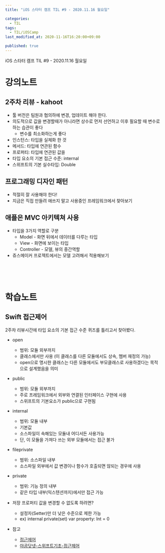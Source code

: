 ```yaml
---
title: "iOS 스타터 캠프 TIL #9 - 2020.11.16 월요일"

categories:
  - TIL
tags:
  - TIL/iOSCamp
last_modified_at: 2020-11-16T16:20:00+09:00

published: true
---
```


iOS 스타터 캠프 TIL #9 - 2020.11.16 월요일


# 강의노트

## 2주차 리뷰 - kahoot

- 툴 버전은 팀원과 협의하에 변경, 업데이트 해야 한다.
- 의도적으로 값을 변경할때가 아니라면 상수로 먼저 선언하고 이후 필요할 때 변수로 하는 습관이 좋다
    - 변수를 최소화하는게 좋다
- 인스턴스: 타입을 실체화 한 것
- 메서드: 타입에 연관된 함수
- 프로퍼티: 타입에 연관된 값을
- 타입 요소의 기본 접근 수준: internal
- 스위프트의 기본 실수타입: Double

## 프로그래밍 디자인 패턴

- 적절히 잘 사용해야 한다!
- 지금은 직접 만들려 애쓰지 말고 사용중인 프레임워크에서 찾아보기

## 애플은 MVC 아키텍쳐 사용

- 타입을 3가지 역할로 구분
    - Model - 화면 뒤에서 데이터를 다루는 타입
    - View - 화면에 보이는 타입
    - Controller - 모델, 뷰의 중간역할
- 쥬스메이커 프로젝트에서는 모델 고려해서 적용해보기



<br/><br/><br/>

# 학습노트

## Swift 접근제어

2주차 리뷰시간에 타입 요소의 기본 접근 수준 퀴즈를 틀리고서 찾아봤다.

- open
    - 범위: 모듈 외부까지 
    - 클래스에서만 사용 (이 클래스를 다른 모듈에서도 상속, 멤버 재정의 가능)
    - open으로 명시한 클래스는 다른 모듈에서도 부모클래스로 사용하겠다는 목적으로 설계했음을 의미
- public
    - 범위: 모듈 외부까지
    - 주로 프레임워크에서 외부와 연결된 인터페이스 구현에 사용
    - 스위프트의 기본요소가 public으로 구현됨
- internal
    - 범위: 모듈 내부
    - 기본값
    - 소스파일이 속해있는 모듈내 어디서든 사용가능
    - 단, 이 모듈을 가져다 쓰는 외부 모듈에서는 접근 불가
- fileprivate
    - 범위: 소스파일 내부
    - 소스파일 외부에서 값 변경이나 함수가 호출되면 않되는 경우에 사용
- private
    - 범위: 기능 정의 내부
    - 같은 타입 내부(익스텐션까지)에서만 접근 가능
- 저장 프로퍼티 값을 변경할 수 없도록 하려면?
    - 설정자(Setter)만 더 낮은 수준으로 제한 가능
    - ex) internal private(set) var property: Int = 0

- 참고 
    - [접근제어](https://velog.io/@wimes/-%EC%A0%91%EA%B7%BC%EC%A0%9C%EC%96%B4)
    - [야곰닷넷-스위프트기초-접근제어](https://yagom.net/courses/swift-basic/lessons/%EC%A0%91%EA%B7%BC%EC%A0%9C%EC%96%B4/)